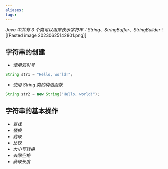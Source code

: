 ```yaml
---
aliases: 
tags: 
---
```

*Java 中共有 3 个类可以用来表示字符串：String、StringBuffer、StringBuilder*
![[Pasted image 20230625142801.png]]

## 字符串的创建

+ *使用双引号*

```java 
String str1 = "Hello, world!";
```

+ *使用 String 类的构造函数*

```java 
String str2 = new String("Hello, world!");
```

## 字符串的基本操作

+ *查找*
+ *替换*
+ *截取*
+ *比较*
+ *大小写转换*
+ *去除空格*
+ *获取长度*

